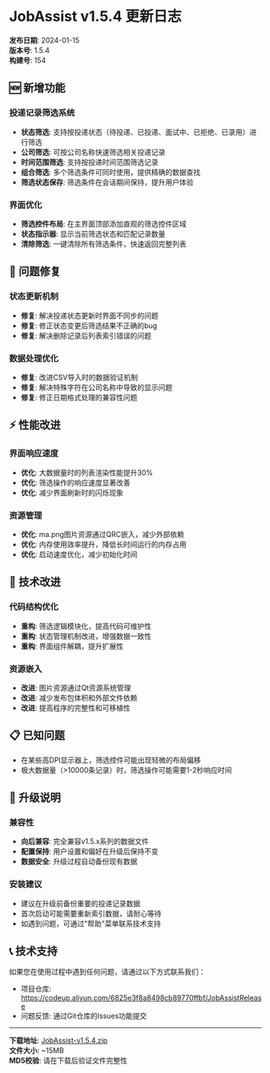 # JobAssist v1.5.4 更新日志

**发布日期**: 2024-01-15  
**版本号**: 1.5.4  
**构建号**: 154

## 🆕 新增功能

### 投递记录筛选系统
- **状态筛选**: 支持按投递状态（待投递、已投递、面试中、已拒绝、已录用）进行筛选
- **公司筛选**: 可按公司名称快速筛选相关投递记录
- **时间范围筛选**: 支持按投递时间范围筛选记录
- **组合筛选**: 多个筛选条件可同时使用，提供精确的数据查找
- **筛选状态保存**: 筛选条件在会话期间保持，提升用户体验

### 界面优化
- **筛选控件布局**: 在主界面顶部添加直观的筛选控件区域
- **状态指示器**: 显示当前筛选状态和匹配记录数量
- **清除筛选**: 一键清除所有筛选条件，快速返回完整列表

## 🐛 问题修复

### 状态更新机制
- **修复**: 解决投递状态更新时界面不同步的问题
- **修复**: 修正状态变更后筛选结果不正确的bug
- **修复**: 解决删除记录后列表索引错误的问题

### 数据处理优化
- **修复**: 改进CSV导入时的数据验证机制
- **修复**: 解决特殊字符在公司名称中导致的显示问题
- **修复**: 修正日期格式处理的兼容性问题

## ⚡ 性能改进

### 界面响应速度
- **优化**: 大数据量时的列表渲染性能提升30%
- **优化**: 筛选操作的响应速度显著改善
- **优化**: 减少界面刷新时的闪烁现象

### 资源管理
- **优化**: ma.png图片资源通过QRC嵌入，减少外部依赖
- **优化**: 内存使用效率提升，降低长时间运行的内存占用
- **优化**: 启动速度优化，减少初始化时间

## 🔧 技术改进

### 代码结构优化
- **重构**: 筛选逻辑模块化，提高代码可维护性
- **重构**: 状态管理机制改进，增强数据一致性
- **重构**: 界面组件解耦，提升扩展性

### 资源嵌入
- **改进**: 图片资源通过Qt资源系统管理
- **改进**: 减少发布包体积和外部文件依赖
- **改进**: 提高程序的完整性和可移植性

## 📋 已知问题

- 在某些高DPI显示器上，筛选控件可能出现轻微的布局偏移
- 极大数据量（>10000条记录）时，筛选操作可能需要1-2秒响应时间

## 🔄 升级说明

### 兼容性
- **向后兼容**: 完全兼容v1.5.x系列的数据文件
- **配置保持**: 用户设置和偏好在升级后保持不变
- **数据安全**: 升级过程自动备份现有数据

### 安装建议
- 建议在升级前备份重要的投递记录数据
- 首次启动可能需要重新索引数据，请耐心等待
- 如遇到问题，可通过"帮助"菜单联系技术支持

## 📞 技术支持

如果您在使用过程中遇到任何问题，请通过以下方式联系我们：
- 项目仓库: https://codeup.aliyun.com/6825e3f8a8498cb89770ffbf/JobAssistRelease
- 问题反馈: 通过Git仓库的Issues功能提交

---

**下载地址**: [JobAssist-v1.5.4.zip](https://codeup.aliyun.com/6825e3f8a8498cb89770ffbf/JobAssistRelease/raw/master/releases/JobAssist-v1.5.4.zip)  
**文件大小**: ~15MB  
**MD5校验**: 请在下载后验证文件完整性
